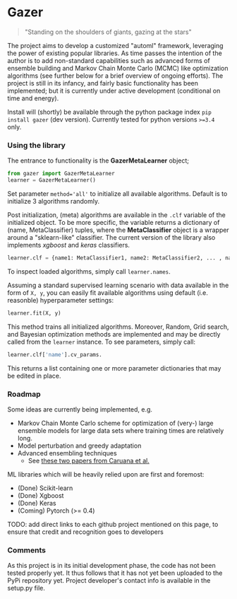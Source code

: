 
# Gazer

> "Standing on the shoulders of giants, gazing at the stars"

The project aims to develop a customized "automl" framework, leveraging the power of existing popular libraries. 
As time passes the intention of the author is to add non-standard capabilities such as advanced forms of ensemble
building and Markov Chain Monte Carlo (MCMC) like optimization algorithms (see further below for a brief overview of ongoing efforts).
The project is still in its infancy, and fairly basic functionality has been implemented; but it is currently 
under active development (conditional on time and energy).

Install will (shortly) be available through the python package index `pip install gazer` (dev version). Currently 
tested for python versions `>=3.4` only. 

### Using the library
The entrance to functionality is the **GazerMetaLearner** object;
    
```python
from gazer import GazerMetaLearner
learner = GazerMetaLearner()
```
	
Set parameter `method='all'` to initialize all available algorithms. Default is to initialize 3 algorithms randomly.

Post initialization, (meta) algorithms are available in the `.clf` variable of the initialized object. To be more specific, the variable 
returns a dictionary of (name, MetaClassifier) tuples, where the **MetaClassifier** object is a wrapper around a "sklearn-like"
classifier. The current version of the library also implements *xgboost* and *keras* classifiers.

```python    	
learner.clf = {name1: MetaClassifier1, name2: MetaClassifier2, ... , nameN: MetaClassifierN}
```
   	
To inspect loaded algorithms, simply call `learner.names`.

Assuming a standard supervised learning scenario with data available in the form of `X, y`, you can easily fit 
available algorithms using default (i.e. reasonble) hyperparameter settings:

```python	
learner.fit(X, y)
```

This method trains all initialized algorithms. Moreover, Random, Grid search, and Bayesian optimization methods
are implemented and may be directly called from the `learner` instance. To see parameters, simply call:
```python
learner.clf['name'].cv_params.

```
This returns a list containing one or more parameter dictionaries that may be edited in place.


### Roadmap
Some ideas are currently being implemented, e.g.
* Markov Chain Monte Carlo scheme for optimization of (very-) large ensemble models 
for large data sets where training times are relatively long.
* Model perturbation and greedy adaptation
* Advanced ensembling techniques
  - See [these two papers from Caruana et al.](http://www.cs.cornell.edu/~caruana/ctp/ct.papers/caruana.icml04.icdm06long.pdf)


ML libraries which will be heavily relied upon are first and foremost:
* (Done) Scikit-learn
* (Done) Xgboost
* (Done) Keras 
* (Coming) Pytorch (>= 0.4)


TODO: add direct links to each github project mentioned on this page, 
to ensure that credit and recognition goes to developers


### Comments
As this project is in its initial development phase, the code has not been tested properly yet. It thus follows
that it has not yet been uploaded to the PyPi repository yet. Project developer's contact info is available in the setup.py file. 
